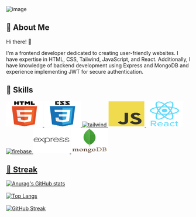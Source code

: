 

<img  text-aign="cenetr" alt="image" width=1200 src="https://i.ibb.co/5KFSDsW/github-header-image.png"/>


## 🚀 About Me
Hi there! 👋

I'm a frontend developer dedicated to creating user-friendly websites. I have expertise in HTML, CSS, Tailwind, JavaScript, and React. Additionally, I have knowledge of backend development using Express and MongoDB and experience implementing JWT for secure authentication.

## 🚀 Skills

<p align="left">
  <a href="https://www.w3schools.com/css/" target="_blank" rel="noreferrer">
    <img src="https://raw.githubusercontent.com/devicons/devicon/master/icons/html5/html5-original-wordmark.svg" alt="html5" width="100" height="70"/>
     <img src="https://raw.githubusercontent.com/devicons/devicon/master/icons/css3/css3-original-wordmark.svg" alt="css3" width="100" height="70"/>
     <img src="https://www.vectorlogo.zone/logos/tailwindcss/tailwindcss-icon.svg" alt="tailwind" width="100" height="70"/>
     <img src="https://raw.githubusercontent.com/devicons/devicon/master/icons/javascript/javascript-original.svg" alt="javascript" width="100" height="70"/> 
    <img src="https://raw.githubusercontent.com/devicons/devicon/master/icons/react/react-original-wordmark.svg" alt="react" width="100" height="70"/>
<img src="https://www.vectorlogo.zone/logos/firebase/firebase-icon.svg" alt="firebase" width="100" height="70"/> </a> <a href="https://www.w3.org/html/" target="_blank" rel="noreferrer"> 
<img src="https://raw.githubusercontent.com/devicons/devicon/master/icons/express/express-original-wordmark.svg" alt="express" width="100" height="70"/> 
<img src="https://raw.githubusercontent.com/devicons/devicon/master/icons/mongodb/mongodb-original-wordmark.svg" alt="mongodb" width="100" height="70"/>


## 🚀 Streak

[![Anurag's GitHub stats](https://github-readme-stats.vercel.app/api?username=Munna8383)](https://github.com/anuraghazra/github-readme-stats)
<br/>
<br/>
[![Top Langs](https://github-readme-stats.vercel.app/api/top-langs/?username=Munna8383&layout=compact)](https://github.com/anuraghazra/github-readme-stats&layout=compact)
<br/>
<br/>
[![GitHub Streak](https://streak-stats.demolab.com/?user=Munna8383)](https://git.io/streak-stats)

  
